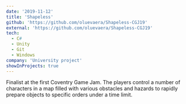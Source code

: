 ```yaml
---
date: '2019-11-12'
title: 'Shapeless'
github: 'https://github.com/oluevaera/Shapeless-CGJ19'
external: 'https://github.com/oluevaera/Shapeless-CGJ19'
tech:
  - C#
  - Unity
  - Git
  - Windows
company: 'University project'
showInProjects: true
---
```


Finalist at the first Coventry Game Jam. The players control a number of characters in a map filled with various obstacles and hazards to rapidly prepare objects to specific orders under a time limit.
